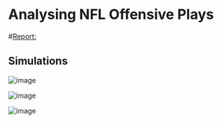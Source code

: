 #  Analysing NFL Offensive Plays

#[Report:](https://drive.google.com/file/d/1hYdOu_o54UPAAAgvWQQL3466M0ucYo5p/view?usp=sharing)

## Simulations

![image](https://user-images.githubusercontent.com/79582928/236174168-923b2004-52cc-4986-b021-d86d5ad82560.png)

![image](https://user-images.githubusercontent.com/79582928/236174201-1936fdaa-4b66-482a-9ff7-569986196184.png)

![image](https://user-images.githubusercontent.com/79582928/236173991-27538f63-6132-4e4c-b766-eecbb12ec474.png)
